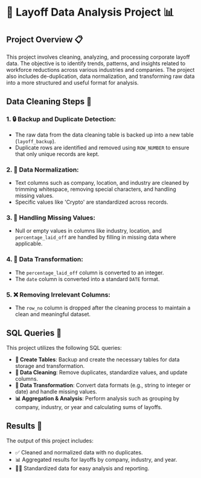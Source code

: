 # 🚨 Layoff Data Analysis Project 📊

## Project Overview 📋
This project involves cleaning, analyzing, and processing corporate layoff data. The objective is to identify trends, patterns, and insights related to workforce reductions across various industries and companies. The project also includes de-duplication, data normalization, and transforming raw data into a more structured and useful format for analysis.

## Data Cleaning Steps 🧹

### 1. 🔒 Backup and Duplicate Detection:
- The raw data from the data cleaning table is backed up into a new table (`layoff_backup`).
- Duplicate rows are identified and removed using `ROW_NUMBER` to ensure that only unique records are kept.

### 2. 🔄 Data Normalization:
- Text columns such as company, location, and industry are cleaned by trimming whitespace, removing special characters, and handling missing values.
- Specific values like 'Crypto' are standardized across records.

### 3. 🚫 Handling Missing Values:
- Null or empty values in columns like industry, location, and `percentage_laid_off` are handled by filling in missing data where applicable.

### 4. 🔄 Data Transformation:
- The `percentage_laid_off` column is converted to an integer.
- The `date` column is converted into a standard `DATE` format.

### 5. ❌ Removing Irrelevant Columns:
- The `row_no` column is dropped after the cleaning process to maintain a clean and meaningful dataset.

## SQL Queries 📝
This project utilizes the following SQL queries:
- **💾 Create Tables**: Backup and create the necessary tables for data storage and transformation.
- **🧼 Data Cleaning**: Remove duplicates, standardize values, and update columns.
- **🔢 Data Transformation**: Convert data formats (e.g., string to integer or date) and handle missing values.
- **📊 Aggregation & Analysis**: Perform analysis such as grouping by company, industry, or year and calculating sums of layoffs.

## Results 🎯
The output of this project includes:
- ✅ Cleaned and normalized data with no duplicates.
- 📊 Aggregated results for layoffs by company, industry, and year.
- 🧑‍💻 Standardized data for easy analysis and reporting.
